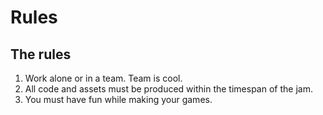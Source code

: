 # Rules

## The rules

1. Work alone or in a team. Team is cool.
2. All code and assets must be produced within the timespan of the jam.
3. You must have fun while making your games.
